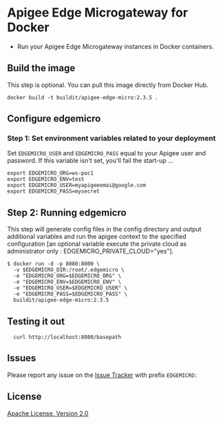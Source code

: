 # Apigee Edge Microgateway for Docker

* Run your Apigee Edge Microgateway instances in Docker containers.

## Build the image

This step is optional.  You can pull this image directly from Docker Hub.

```
docker build -t buildit/apigee-edge-micro:2.3.5 .
```

## Configure edgemicro

### Step 1: Set environment variables related to your deployment

Set `EDGEMICRO_USER` and `EDGEMICRO_PASS` equal to your Apigee user and password.
If this variable isn't set, you'll fail the start-up ...

```
export EDGEMICRO_ORG=ws-poc1
export EDGEMICRO_ENV=test
export EDGEMICRO_USER=myapigeeemai@google.com
export EDGEMICRO_PASS=mysecret
```

## Step 2: Running edgemicro


This step will generate config files in the config directory and output additional variables and run the apigee context to the specified configuration [an optional variable execute the private cloud as administrator only : EDGEMICRO_PRIVATE_CLOUD="yes"].


```
$ docker run -d -p 8080:8000 \
  -v $EDGEMICRO_DIR:/root/.edgemicro \
  -e "EDGEMICRO_ORG=$EDGEMICRO_ORG" \
  -e "EDGEMICRO_ENV=$EDGEMICRO_ENV" \
  -e "EDGEMICRO_USER=$EDGEMICRO_USER" \
  -e "EDGEMICRO_PASS=$EDGEMICRO_PASS" \
  buildit/apigee-edge-micro:2.3.5
```

## Testing it out

```
  curl http://localhost:8080/basepath
```

## Issues

Please report any issue on the [Issue Tracker](https://github.com/fabriziotorelli-wipro/rig-docker-machines/issues) with prefix `EDGEMICRO:`

## License

[Apache License, Version 2.0](/2/apigee-edge-microgateway/LICENSE)
